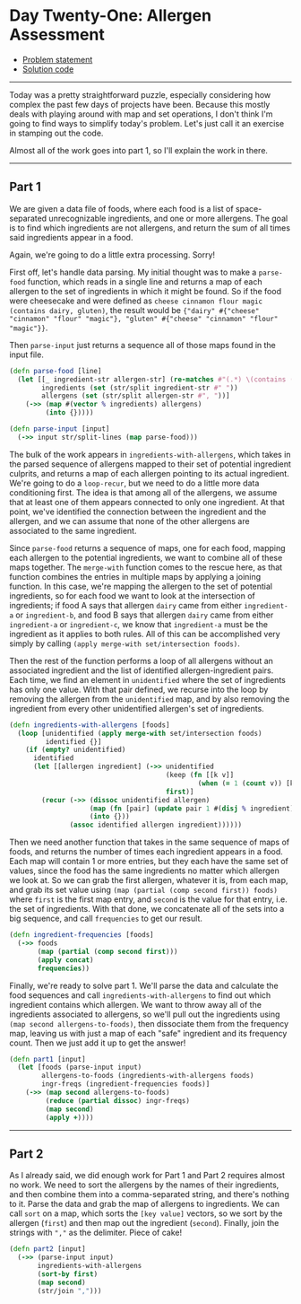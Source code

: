 # Day Twenty-One: Allergen Assessment

* [Problem statement](https://adventofcode.com/2020/day/21)
* [Solution code](https://github.com/abyala/advent-2020-clojure/blob/master/src/advent_2020_clojure/day21.clj)

---

Today was a pretty straightforward puzzle, especially considering how complex the past few days of projects
have been. Because this mostly deals with playing around with map and set operations, I don't think I'm
going to find ways to simplify today's problem.  Let's just call it an exercise in stamping out the code.

Almost all of the work goes into part 1, so I'll explain the work in there.

---

## Part 1

We are given a data file of foods, where each food is a list of space-separated unrecognizable ingredients,
and one or more allergens. The goal is to find which ingredients are not allergens, and return the sum of
all times said ingredients appear in a food.

Again, we're going to do a little extra processing. Sorry!

First off, let's handle data parsing. My initial thought was to make a `parse-food` function, which reads
in a single line and returns a map of each allergen to the set of ingredients in which
it might be found.  So if the food were cheesecake and were defined as
`cheese cinnamon flour magic (contains dairy, gluten)`, the result would be
`{"dairy" #{"cheese" "cinnamon" "flour" "magic"}, "gluten" #{"cheese" "cinnamon" "flour" "magic"}}`.

Then `parse-input` just returns a sequence all of those maps found in the input file.
 
```clojure
(defn parse-food [line]
  (let [[_ ingredient-str allergen-str] (re-matches #"(.*) \(contains (.*)\)" line)
        ingredients (set (str/split ingredient-str #" "))
        allergens (set (str/split allergen-str #", "))]
    (->> (map #(vector % ingredients) allergens)
         (into {}))))

(defn parse-input [input]
  (->> input str/split-lines (map parse-food)))
```

The bulk of the work appears in `ingredients-with-allergens`, which takes in the parsed
sequence of allergens mapped to their set of potential ingredient culprits, and returns
a map of each allergen pointing to its actual ingredient. We're going to do a
`loop-recur`, but we need to do a little more data conditioning first. The idea is that
among all of the allergens, we assume that at least one of them appears connected to
only one ingredient. At that point, we've identified the connection between the
ingredient and the allergen, and we can assume that none of the other allergens are
associated to the same ingredient.

Since `parse-food` returns a sequence of maps, one
for each food, mapping each allergen to the potential ingredients, we want to combine
all of these maps together. The `merge-with` function comes to the rescue here, as that
function combines the entries in multiple maps by applying a joining function. In this
case, we're mapping the allergen to the set of potential ingredients, so for each food
we want to look at the intersection of ingredients; if food A says that allergen
`dairy` came from either `ingredient-a` or `ingredient-b`, and food B says that allergen
`dairy` came from either `ingredient-a` or `ingredient-c`, we know that `ingredient-a`
must be the ingredient as it applies to both rules. All of this can be accomplished
very simply by calling `(apply merge-with set/intersection foods)`.

Then the rest of the function performs a loop of all allergens without an associated
ingredient and the list of identified allergen-ingredient pairs. Each time, we
find an element in `unidentified` where the set of ingredients has only one value.
With that pair defined, we recurse into the loop by removing the allergen from the
`unidentified` map, and by also removing the ingredient from every other unidentified
allergen's set of ingredients.

```clojure
(defn ingredients-with-allergens [foods]
  (loop [unidentified (apply merge-with set/intersection foods)
         identified {}]
    (if (empty? unidentified)
      identified
      (let [[allergen ingredient] (->> unidentified
                                       (keep (fn [[k v]]
                                               (when (= 1 (count v)) [k (first v)])))
                                       first)]
        (recur (->> (dissoc unidentified allergen)
                    (map (fn [pair] (update pair 1 #(disj % ingredient))))
                    (into {}))
               (assoc identified allergen ingredient))))))
```

Then we need another function that takes in the same sequence of maps of foods, and
returns the number of times each ingredient appears in a food. Each map will contain
1 or more entries, but they each have the same set of values, since the food has the 
same ingredients no matter which allergen we look at.  So we can grab the first allergen,
whatever it is, from each map, and grab its set value using
`(map (partial (comp second first)) foods)` where `first` is the first map entry, and
`second` is the value for that entry, i.e. the set of ingredients. With that done, we
concatenate all of the sets into a big sequence, and call `frequencies` to get our result.

```clojure
(defn ingredient-frequencies [foods]
  (->> foods
       (map (partial (comp second first)))
       (apply concat)
       frequencies))
```

Finally, we're ready to solve part 1. We'll parse the data and calculate the food
sequences and call `ingredients-with-allergens` to find out which ingredient contains
which allergen. We want to throw away all of the ingredients associated to allergens,
so we'll pull out the ingredients using `(map second allergens-to-foods)`, then
dissociate them from the frequency map, leaving us with just a map of each "safe"
ingredient and its frequency count.  Then we just add it up to get the answer!

```clojure
(defn part1 [input]
  (let [foods (parse-input input)
        allergens-to-foods (ingredients-with-allergens foods)
        ingr-freqs (ingredient-frequencies foods)]
    (->> (map second allergens-to-foods)
         (reduce (partial dissoc) ingr-freqs)
         (map second)
         (apply +))))
```

---

## Part 2

As I already said, we did enough work for Part 1 and Part 2 requires almost no work.
We need to sort the allergens by the names of their ingredients, and then combine them
into a comma-separated string, and there's nothing to it.  Parse the data and grab
the map of allergens to ingredients. We can call `sort` on a map, which sorts the 
`[key value]` vectors, so we sort by the allergen (`first`) and then map out the
ingredient (`second`). Finally, join the strings with `","` as the delimiter. Piece
of cake!

```clojure
(defn part2 [input]
  (->> (parse-input input)
       ingredients-with-allergens
       (sort-by first)
       (map second)
       (str/join ","))) 
```
